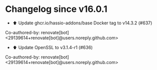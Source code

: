 # Changelog since v16.0.1
- ⬆️ Update ghcr.io/hassio-addons/base Docker tag to v14.3.2 (#637)

Co-authored-by: renovate[bot] <29139614+renovate[bot]@users.noreply.github.com> 
- ⬆️ Update OpenSSL to v3.1.4-r1 (#636)

Co-authored-by: renovate[bot] <29139614+renovate[bot]@users.noreply.github.com> 

